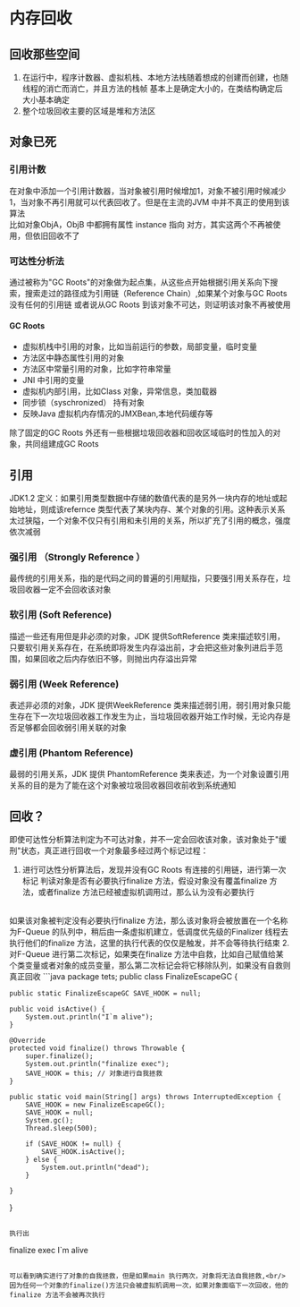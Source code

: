 # 内存回收

## 回收那些空间
1. 在运行中，程序计数器、虚拟机栈、本地方法栈随着想成的创建而创建，也随线程的消亡而消亡，并且方法的栈帧 基本上是确定大小的，在类结构确定后 大小基本确定
2. 整个垃圾回收主要的区域是堆和方法区

## 对象已死

### 引用计数
在对象中添加一个引用计数器，当对象被引用时候增加1，对象不被引用时候减少1，当对象不再引用就可以代表回收了。但是在主流的JVM 中并不真正的使用到该算法<br/>
比如对象ObjA，ObjB 中都拥有属性 instance 指向 对方，其实这两个不再被使用，但依旧回收不了
### 可达性分析法
通过被称为"GC Roots"的对象做为起点集，从这些点开始根据引用关系向下搜索，搜索走过的路径成为引用链（Reference Chain）,如果某个对象与GC Roots 没有任何的引用链 或者说从GC Roots 到该对象不可达，则证明该对象不再被使用

#### GC Roots
- 虚拟机栈中引用的对象，比如当前运行的参数，局部变量，临时变量
- 方法区中静态属性引用的对象
- 方法区中常量引用的对象，比如字符串常量
- JNI 中引用的变量
- 虚拟机内部引用，比如Class 对象，异常信息，类加载器
- 同步锁（syschronized） 持有对象
- 反映Java 虚拟机内存情况的JMXBean,本地代码缓存等

除了固定的GC Roots 外还有一些根据垃圾回收器和回收区域临时的性加入的对象，共同组建成GC Roots


## 引用
JDK1.2 定义：如果引用类型数据中存储的数值代表的是另外一块内存的地址或起始地址，则成该refernce 类型代表了某块内存、某个对象的引用。这种表示关系太过狭隘，一个对象不仅只有引用和未引用的关系，所以扩充了引用的概念，强度依次减弱

### 强引用 （Strongly Reference ）
最传统的引用关系，指的是代码之间的普遍的引用赋指，只要强引用关系存在，垃圾回收器一定不会回收该对象
### 软引用 (Soft Reference)
描述一些还有用但是非必须的对象，JDK 提供SoftReference 类来描述软引用，只要软引用关系存在，在系统即将发生内存溢出前，才会把这些对象列进后手范围，如果回收之后内存依旧不够，则抛出内存溢出异常
### 弱引用 (Week Reference)
表述非必须的对象，JDK 提供WeekReference 类来描述弱引用，弱引用对象只能生存在下一次垃圾回收器工作发生为止，当垃圾回收器开始工作时候，无论内存是否足够都会回收弱引用关联的对象
### 虚引用 (Phantom Reference)
最弱的引用关系，JDK 提供 PhantomReference 类来表述，为一个对象设置引用关系的目的是为了能在这个对象被垃圾回收器回收前收到系统通知


## 回收？
即使可达性分析算法判定为不可达对象，并不一定会回收该对象，该对象处于"缓刑"状态，真正进行回收一个对象最多经过两个标记过程：
1. 进行可达性分析算法后，发现并没有GC Roots 有连接的引用链，进行第一次标记 判读对象是否有必要执行finalize 方法，假设对象没有覆盖finalize 方法，或者finalize 方法已经被虚拟机调用过，那么认为没有必要执行
<br/>
如果该对象被判定没有必要执行finalize 方法，那么该对象将会被放置在一个名称为F-Queue 的队列中，稍后由一条虚拟机建立，低调度优先级的Finalizer 线程去执行他们的finalize 方法，这里的执行代表的仅仅是触发，并不会等待执行结束
2. 对F-Queue 进行第二次标记，如果类在finalize 方法中自救，比如自己赋值给某个类变量或者对象的成员变量，那么第二次标记会将它移除队列，如果没有自救则真正回收
```java
package tets;
public class FinalizeEscapeGC {

    public static FinalizeEscapeGC SAVE_HOOK = null;

    public void isActive() {
        System.out.println("I`m alive");
    }

    @Override
    protected void finalize() throws Throwable {
        super.finalize();
        System.out.println("finalize exec");
        SAVE_HOOK = this; // 对象进行自我拯救
    }

    public static void main(String[] args) throws InterruptedException {
        SAVE_HOOK = new FinalizeEscapeGC();
        SAVE_HOOK = null;
        System.gc();
        Thread.sleep(500);

        if (SAVE_HOOK != null) {
            SAVE_HOOK.isActive();
        } else {
            System.out.println("dead");
        }

    }
}
```

执行出
```
finalize exec
I`m alive
```

可以看到确实进行了对象的自我拯救，但是如果main 执行两次，对象将无法自我拯救,<br/>
因为任何一个对象的finalize()方法只会被虚拟机调用一次，如果对象面临下一次回收，他的finalize 方法不会被再次执行